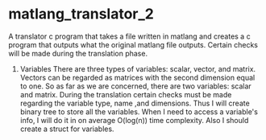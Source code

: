 # matlang_translator_2

A translator c program that takes a file written in matlang 
and creates a c program that outputs what the original 
matlang file outputs. Certain checks will be made during the
translation phase.

1. Variables
There are three types of variables: scalar, vector, and 
matrix. Vectors can be regarded as matrices with the second 
dimension equal to one. So as far as we are concerned, there 
are two variables: scalar and matrix. During the translation 
certain checks must be made regarding the variable type, 
name ,and dimensions. Thus I will create binary tree to 
store all the variables. When I need to access a variable's 
info, I will do it in on average O(log(n)) time complexity. 
Also I should create a struct for variables.

